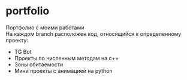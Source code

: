 # portfolio
Портфолио с моими работами <br>
На каждом branch расположен код, относящийся к определенному проекту:
- TG Bot
- Проекты по численным методам на с++
- Зоны обитаемости
- Мини проекты с анимацией на python
